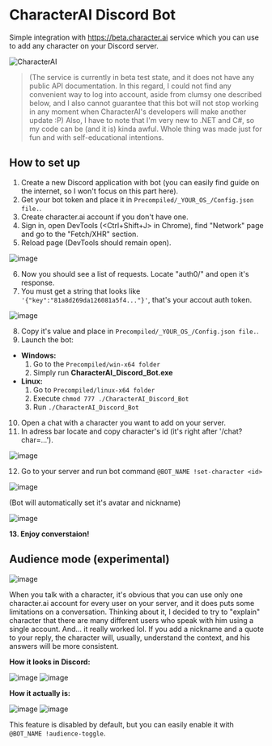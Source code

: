 # CharacterAI Discord Bot
Simple integration with https://beta.character.ai service which you can use to add any character on your Discord server.

![CharacterAI](https://i.imgur.com/H5hDipp.jpg)

> (The service is currently in beta test state, and it does not have any public API documentation. In this regard, I could not find any convenient way to log into account, aside from clumsy one described below, and I also cannot guarantee that this bot will not stop working in any moment when CharacterAI's developers will make another update :P)
> Also, I have to note that I'm very new to .NET and C#, so my code can be (and it is) kinda awful. Whole thing was made just for fun and with self-educational intentions.

##  How to set up
1. Create a new Discord application with bot (you can easily find guide on the internet, so I won't focus on this part here).
2. Get your bot token and place it in `Precompiled/_YOUR_OS_/Config.json file.`.
3. Create character.ai account if you don't have one.
4. Sign in, open DevTools (<Ctrl+Shift+J> in Chrome), find "Network" page and go to the "Fetch/XHR" section.
5. Reload page (DevTools should remain open).

![image](https://user-images.githubusercontent.com/55811932/208026300-28c0339b-8e6f-49fd-992f-7e07d439d5ba.png)

6. Now you should see a list of requests. Locate "auth0/" and open it's response.
7. You must get a string that looks like `'{"key":"81a8d269da126081a5f4..."}'`, that's your accout auth token.

![image](https://user-images.githubusercontent.com/55811932/208027304-464216ec-4325-4662-a759-59699f0216e0.png)

8. Copy it's value and place in `Precompiled/_YOUR_OS_/Config.json file.`.
9. Launch the bot:
  - **Windows:**
    1. Go to the `Precompiled/win-x64 folder`
    2. Simply run **CharacterAI_Discord_Bot.exe**
  - **Linux:**
    1. Go to `Precompiled/linux-x64 folder`
    2. Execute `chmod 777 ./CharacterAI_Discord_Bot`
    3. Run `./CharacterAI_Discord_Bot`
10. Open a chat with a character you want to add on your server.
11. In adress bar locate and copy character's id (it's right after '/chat?char=...').

![image](https://user-images.githubusercontent.com/55811932/208032897-71a459f4-4db3-47b0-a042-d772a3f0c01b.png)

12. Go to your server and run bot command `@BOT_NAME !set-character <id>`

![image](https://user-images.githubusercontent.com/55811932/208030503-f7e9cac8-4b13-4900-976c-671af16861ad.png)

(Bot will automatically set it's avatar and nickname)

![image](https://user-images.githubusercontent.com/55811932/208030592-885e1755-62b3-455a-a608-054f36770c72.png)

**13. Enjoy converstaion!**

## Audience mode (experimental)
![image](https://user-images.githubusercontent.com/55811932/208030740-84062de1-b7df-4ffb-bd27-2cd59b5717c6.png)

When you talk with a character, it's obvious that you can use only one character.ai account for every user on your server, and it does puts some limitations on a conversation. Thinking about it, I decided to try to "explain" character that there are many different users who speak with him using a single account. And... it really worked lol.
If you add a nickname and a quote to your reply, the character will, usually, understand the context, and his answers will be more consistent.

**How it looks in Discord:**

![image](https://user-images.githubusercontent.com/55811932/208031628-a52057dc-9cf4-4344-b1f0-3abd1c9ba51f.png)
![image](https://user-images.githubusercontent.com/55811932/208033040-f5385d42-c410-4471-9e07-58ef6310462a.png)

**How it actually is:**

![image](https://user-images.githubusercontent.com/55811932/208031792-d971acc6-afca-4bf4-8888-f287679c4f8b.png)
![image](https://user-images.githubusercontent.com/55811932/208032085-301df36b-e335-49af-9974-65b617c73f74.png)

This feature is disabled by default, but you can easily enable it with `@BOT_NAME !audience-toggle`.

